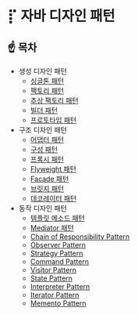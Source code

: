 # ⡏ 자바 디자인 패턴 



## ☝️ 목차

- 생성 디자인 패턴
  - [싱글톤 패턴](https://github.com/DaeAkin/java-design-pattern/tree/master/src/main/java/com/donghyeon/designpattern/singleton)
  - [팩토리 패턴](https://github.com/DaeAkin/java-design-pattern/tree/master/src/main/java/com/donghyeon/designpattern/factory)
  - [추상 팩토리 패턴](https://github.com/DaeAkin/java-design-pattern/tree/master/src/main/java/com/donghyeon/designpattern/abstractfactory) 
  - [빌더 패턴](https://github.com/DaeAkin/java-design-pattern/tree/master/src/main/java/com/donghyeon/designpattern/builder) 
  - [프로토타입 패턴](https://github.com/DaeAkin/java-design-pattern/tree/master/src/main/java/com/donghyeon/designpattern/prototypepattern)
- 구조 디자인 패턴
  - [어댑터 패턴](https://github.com/DaeAkin/java-design-pattern/tree/master/src/main/java/com/donghyeon/designpattern/adapter)
  - [구성 패턴](https://github.com/DaeAkin/java-design-pattern/tree/master/src/main/java/com/donghyeon/designpattern/composite) 
  - [프록시 패턴](https://github.com/DaeAkin/java-design-pattern/tree/master/src/main/java/com/donghyeon/designpattern/proxy)
  - [Flyweight 패턴](https://github.com/DaeAkin/java-design-pattern/tree/master/src/main/java/com/donghyeon/designpattern/flyweight)
  - [Facade 패턴](https://github.com/DaeAkin/java-design-pattern/tree/master/src/main/java/com/donghyeon/designpattern/facade)
  - [브릿지 패턴](https://github.com/DaeAkin/java-design-pattern/tree/master/src/main/java/com/donghyeon/designpattern/bridge)
  - [데코레이터 패턴](https://github.com/DaeAkin/java-design-pattern/tree/master/src/main/java/com/donghyeon/designpattern/decorator)
- 동작 디자인 패턴
  - [템플릿 메소드 패턴](https://github.com/DaeAkin/java-design-pattern/tree/master/src/main/java/com/donghyeon/designpattern/templatemethod)
  - [Mediator 패턴](https://github.com/DaeAkin/java-design-pattern/tree/master/src/main/java/com/donghyeon/designpattern/mediator)
  - [Chain of Responsibility Pattern](https://github.com/DaeAkin/java-design-pattern/tree/master/src/main/java/com/donghyeon/designpattern/chainofresponsibility)
  - [Observer Pattern](https://github.com/DaeAkin/java-design-pattern/tree/master/src/main/java/com/donghyeon/designpattern/observer)
  - [Strategy Pattern](https://github.com/DaeAkin/java-design-pattern/tree/master/src/main/java/com/donghyeon/designpattern/strategy)
  - [Command Pattern](https://github.com/DaeAkin/java-design-pattern/tree/master/src/main/java/com/donghyeon/designpattern/command) 
  - [Visitor Pattern](https://github.com/DaeAkin/java-design-pattern/tree/master/src/main/java/com/donghyeon/designpattern/visitor)
  - [State Pattern](https://github.com/DaeAkin/java-design-pattern/tree/master/src/main/java/com/donghyeon/designpattern/state)
  - [Interpreter Pattern](https://github.com/DaeAkin/java-design-pattern/tree/master/src/main/java/com/donghyeon/designpattern/interpreter)
  - [Iterator Pattern](https://github.com/DaeAkin/java-design-pattern/tree/master/src/main/java/com/donghyeon/designpattern/iterator)
  - [Memento Pattern](https://github.com/DaeAkin/java-design-pattern/tree/master/src/main/java/com/donghyeon/designpattern/memento)
  
  
